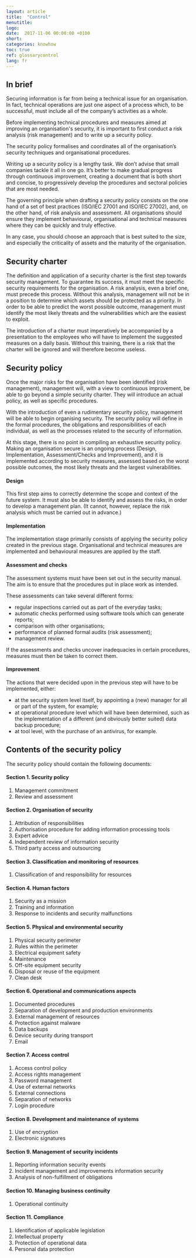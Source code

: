 ```yaml
---
layout: article
title:  "Control"
menutitle:
logo:
date:  2017-11-06 00:00:00 +0100
short:
categories: knowhow
toc: true
ref: glossarycontrol
lang: fr
---
```

## In brief
Securing information is far from being a technical issue for an organisation. In fact, technical operations are just one aspect of a process which, to be successful, must include all of the company’s activities as a whole.

Before implementing technical procedures and measures aimed at improving an organisation's security, it is important to first conduct a risk analysis (risk management) and to write up a security policy.

The security policy formalises and coordinates all of the organisation’s security techniques and organisational procedures.

Writing up a security policy is a lengthy task. We don’t advise that small companies tackle it all in one go. It’s better to make gradual progress through continuous improvement, creating a document that is both short and concise, to progressively develop the procedures and sectoral policies that are most needed.

The governing principle when drafting a security policy consists on the one hand of a set of best practices (ISO/IEC 27001 and ISO/IEC 27002), and, on the other hand, of risk analysis and assessment. All organisations should ensure they implement behavioural, organisational and technical measures where they can be quickly and truly effective.

In any case, you should choose an approach that is best suited to the size, and especially the criticality of assets and the maturity of the organisation.

## Security charter
The definition and application of a security charter is the first step towards security management. To guarantee its success, it must meet the specific security requirements for the organisation. A risk analysis, even a brief one, must precede this process. Without this analysis, management will not be in a position to determine which assets should be protected as a priority. In order to be able to predict the worst possible outcome, management must identify the most likely threats and the vulnerabilities which are the easiest to exploit.

The introduction of a charter must imperatively be accompanied by a presentation to the employees who will have to implement the suggested measures on a daily basis. Without this training, there is a risk that the charter will be ignored and will therefore become useless.

## Security policy
Once the major risks for the organisation have been identified (risk management), management will, with a view to continuous improvement, be able to go beyond a simple security charter. They will introduce an actual policy, as well as specific procedures.

With the introduction of even a rudimentary security policy, management will be able to begin organising security. The security policy will define in the formal procedures, the obligations and responsibilities of each individual, as well as the processes related to the security of information.

At this stage, there is no point in compiling an exhaustive security policy. Making an organisation secure is an ongoing process (Design, Implementation, Assessment/Checks and Improvement), and it is implemented according to security measures, assessed based on the worst possible outcomes, the most likely threats and the largest vulnerabilities.

#### Design
This first step aims to correctly determine the scope and context of the future system. It must also be able to identify and assess the risks, in order to develop a management plan. (It cannot, however, replace the risk analysis which must be carried out in advance.)

#### Implementation
The implementation stage primarily consists of applying the security policy created in the previous stage. Organisational and technical measures are implemented and behavioural measures are applied by the staff.
#### Assessment and checks
The assessment systems must have been set out in the security manual. The aim is to ensure that the procedures put in place work as intended.

These assessments can take several different forms:

* regular inspections carried out as part of the everyday tasks;
* automatic checks performed using software tools which can generate reports;
* comparison with other organisations;
* performance of planned formal audits (risk assessment);
* management review.

If the assessments and checks uncover inadequacies in certain procedures, measures must then be taken to correct them.

#### Improvement
The actions that were decided upon in the previous step will have to be implemented, either:

* at the security system level itself, by appointing a (new) manager for all or part of the system, for example;
* at operational procedure level which will have been determined, such as the implementation of a different (and obviously better suited) data backup procedure;
* at tool level, with the purchase of an antivirus, for example.

## Contents of the security policy
The security policy should contain the following documents:

#### Section 1. Security policy

1. Management commitment
2. Review and assessment

#### Section 2. Organisation of security

1. Attribution of responsibilities
2. Authorisation procedure for adding information processing tools
3. Expert advice
4. Independent review of information security
5. Third party access and outsourcing

#### Section 3. Classification and monitoring of resources

1. Classification of and responsibility for resources

#### Section 4. Human factors

1. Security as a mission
2. Training and information
3. Response to incidents and security malfunctions

#### Section 5. Physical and environmental security

1. Physical security perimeter
2. Rules within the perimeter
3. Electrical equipment safety
4. Maintenance
5. Off-site equipment security
6. Disposal or reuse of the equipment
7. Clean desk

#### Section 6. Operational and communications aspects

1. Documented procedures
2. Separation of development and production environments
3. External management of resources
4. Protection against malware
5. Data backups
6. Device security during transport
7. Email

#### Section 7. Access control

1. Access control policy
2. Access rights management
3. Password management
4. Use of external networks
5. External connections
6. Separation of networks
7. Login procedure

#### Section 8. Development and maintenance of systems

1. Use of encryption
2. Electronic signatures

#### Section 9. Management of security incidents

1. Reporting information security events
2. Incident management and improvements information security
3. Analysis of non-fulfillment of obligations

#### Section 10. Managing business continuity

1. Operational continuity

#### Section 11. Compliance

1. Identification of applicable legislation
2. Intellectual property
3. Protection of operational data
4. Personal data protection
